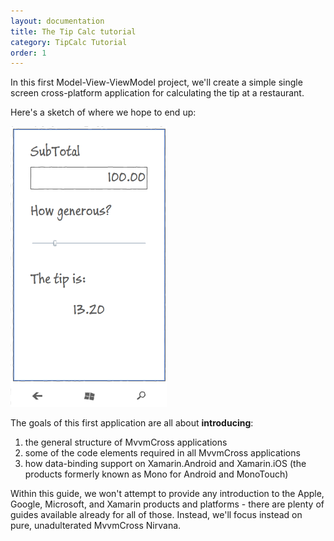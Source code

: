 ```yaml
---
layout: documentation
title: The Tip Calc tutorial
category: TipCalc Tutorial
order: 1
---
```

In this first Model-View-ViewModel project, we'll create a simple single screen cross-platform application for calculating the tip at a restaurant.

Here's a sketch of where we hope to end up:

![Sketch](../../img/tutorials/tipcalc/TipCalc_Sketch.png)

The goals of this first application are all about **introducing**:

1. the general structure of MvvmCross applications
2. some of the code elements required in all MvvmCross applications
3. how data-binding support on Xamarin.Android and Xamarin.iOS (the products formerly known as Mono for Android and MonoTouch)

Within this guide, we won't attempt to provide any introduction to the Apple, Google, Microsoft, and Xamarin products and platforms - there are plenty of guides available already for all of those. Instead, we'll focus instead on pure, unadulterated MvvmCross Nirvana.

